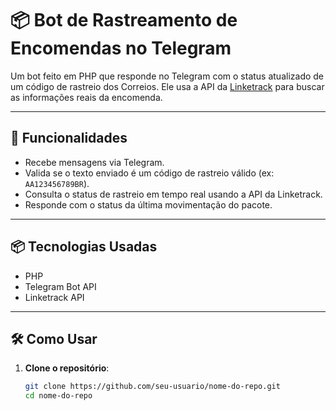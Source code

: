 # 📦 Bot de Rastreamento de Encomendas no Telegram

Um bot feito em PHP que responde no Telegram com o status atualizado de um código de rastreio dos Correios. Ele usa a API da [Linketrack](https://linketrack.com/) para buscar as informações reais da encomenda.

---

## 🚀 Funcionalidades

- Recebe mensagens via Telegram.
- Valida se o texto enviado é um código de rastreio válido (ex: `AA123456789BR`).
- Consulta o status de rastreio em tempo real usando a API da Linketrack.
- Responde com o status da última movimentação do pacote.

---

## 📦 Tecnologias Usadas

- PHP
- Telegram Bot API
- Linketrack API

---

## 🛠️ Como Usar

1. **Clone o repositório**:
   ```bash
   git clone https://github.com/seu-usuario/nome-do-repo.git
   cd nome-do-repo
